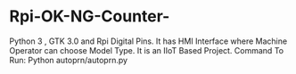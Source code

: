 # Rpi-OK-NG-Counter-
Python 3 , GTK 3.0 and Rpi Digital Pins. It has HMI Interface where Machine Operator can choose Model Type. It is an IIoT Based Project.
 Command To Run: Python autoprn/autoprn.py
